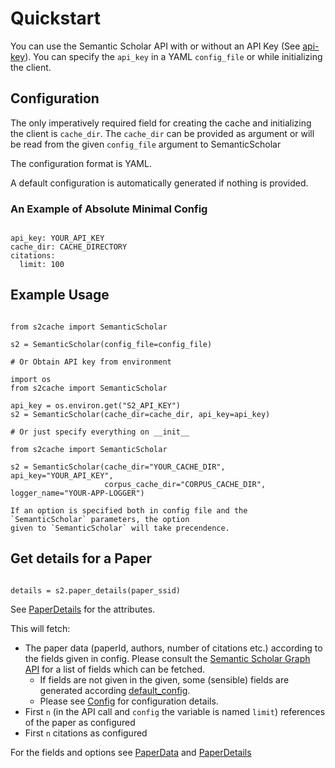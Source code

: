 # Quickstart

You can use the Semantic Scholar API with or without an API Key (See
[api-key](https://www.semanticscholar.org/product/api#api-key)). You can specify the
`api_key` in a YAML `config_file` or while initializing the client.


## Configuration

The only imperatively required field for creating the cache and initializing the client
is `cache_dir`. The `cache_dir` can be provided as argument or will be
read from the given `config_file` argument to SemanticScholar

The configuration format is YAML.

A default configuration is automatically generated if nothing is provided.


### An Example of Absolute Minimal Config

```{code-block} yaml

api_key: YOUR_API_KEY
cache_dir: CACHE_DIRECTORY
citations:
  limit: 100

```

## Example Usage

```{code-block} python

from s2cache import SemanticScholar

s2 = SemanticScholar(config_file=config_file)

# Or Obtain API key from environment

import os
from s2cache import SemanticScholar

api_key = os.environ.get("S2_API_KEY")
s2 = SemanticScholar(cache_dir=cache_dir, api_key=api_key)

# Or just specify everything on __init__

from s2cache import SemanticScholar

s2 = SemanticScholar(cache_dir="YOUR_CACHE_DIR", api_key="YOUR_API_KEY",
                     corpus_cache_dir="CORPUS_CACHE_DIR", logger_name="YOUR-APP-LOGGER")

```

```{admonition} Note
If an option is specified both in config file and the `SemanticScholar` parameters, the option
given to `SemanticScholar` will take precendence.
```


## Get details for a Paper


```{code-block} python

details = s2.paper_details(paper_ssid)

```

See [PaperDetails](s2cache.models.PaperDetails) for the attributes.


This will fetch:
- The paper data (paperId, authors, number of citations etc.) according to the fields
  given in config. Please consult the [Semantic Scholar Graph API](https://api.semanticscholar.org/api-docs/graph)
  for a list of fields which can be fetched.
  + If fields are not given in the given, some (sensible) fields are generated according [default_config](config.default_config).
  + Please see [Config](models.Config) for configuration details.
- First `n` (in the API call and `config` the variable is named `limit`) references of the paper as configured
- First `n` citations as configured

For the fields and options see  [PaperData](PaperData) and [PaperDetails](PaperDetails)


